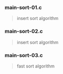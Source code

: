 
### main-sort-01.c
> insert sort algorithm

### main-sort-02.c
> insert sort algorithm

### main-sort-03.c
> fast sort algorithm

